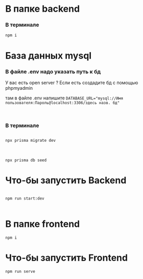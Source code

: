 <h1>В папке backend </h1>

<h3>В терминале</h3>
<code>npm i</code>

<h1>База данных mysql</h1>


<h3>В файле .env надо указать путь к бд</h3>
<p>У вас есть open server ? Если есть создадите бд с помощью phpmyadmin</p>
<p> там в файле .env напишите <code>DATABASE_URL="mysql://Имя пользователя:Пароль@localhost:3306/здесь назв. бд"</code></p>


<br>
<h3>В терминале</h3>
<code>
npx prisma migrate dev
</code>
  
  <br>
  <br>
  
<code>
npx prisma db seed
</code>


<h1>Что-бы запустить Backend</h1>
<code>
npm run start:dev
</code>

<br>
<h1>
В папке frontend
</h1>
<code>npm i</code>

<h1>Что-бы запустить Frontend</h1>
<code>npm run serve</code>

